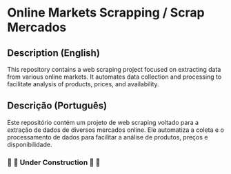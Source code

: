# Online Markets Scrapping / Scrap Mercados

## Description (English)
This repository contains a web scraping project focused on extracting data from various online markets. It automates data collection and processing to facilitate analysis of products, prices, and availability.

## Descrição (Português)
Este repositório contém um projeto de web scraping voltado para a extração de dados de diversos mercados online. Ele automatiza a coleta e o processamento de dados para facilitar a análise de produtos, preços e disponibilidade.

### :traffic_light: :construction: Under Construction :traffic_light: :construction: ### 

